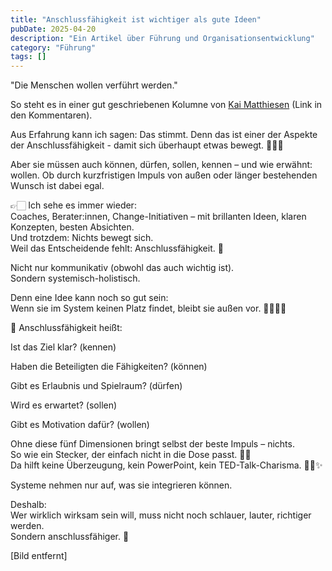 ```yaml
---
title: "Anschlussfähigkeit ist wichtiger als gute Ideen"
pubDate: 2025-04-20
description: "Ein Artikel über Führung und Organisationsentwicklung"
category: "Führung"
tags: []
---
```

"Die Menschen wollen verführt werden."  
  
So steht es in einer gut geschriebenen Kolumne von [Kai Matthiesen](https://www.linkedin.com/in/kaimatthiesen/) (Link in den Kommentaren).  
  
Aus Erfahrung kann ich sagen: Das stimmt. Denn das ist einer der Aspekte der Anschlussfähigkeit - damit sich überhaupt etwas bewegt. 🫸🏻💢  
  
Aber sie müssen auch können, dürfen, sollen, kennen – und wie erwähnt: wollen. Ob durch kurzfristigen Impuls von außen oder länger bestehenden Wunsch ist dabei egal.  
  
  
👉🏻 Ich sehe es immer wieder:  
Coaches, Berater:innen, Change-Initiativen – mit brillanten Ideen, klaren Konzepten, besten Absichten.  
Und trotzdem: Nichts bewegt sich.  
Weil das Entscheidende fehlt: Anschlussfähigkeit. 🧩  
  
Nicht nur kommunikativ (obwohl das auch wichtig ist).  
Sondern systemisch-holistisch.  
  
Denn eine Idee kann noch so gut sein:  
Wenn sie im System keinen Platz findet, bleibt sie außen vor. 🙅‍♂️⛓️‍💥  
  
  
🔗 Anschlussfähigkeit heißt:  
  
Ist das Ziel klar? (kennen)  
  
Haben die Beteiligten die Fähigkeiten? (können)  
  
Gibt es Erlaubnis und Spielraum? (dürfen)  
  
Wird es erwartet? (sollen)  
  
Gibt es Motivation dafür? (wollen)  
  
  
Ohne diese fünf Dimensionen bringt selbst der beste Impuls – nichts.  
So wie ein Stecker, der einfach nicht in die Dose passt. 🔌💥  
Da hilft keine Überzeugung, kein PowerPoint, kein TED-Talk-Charisma. 💁‍♂️✨️  
  
Systeme nehmen nur auf, was sie integrieren können.  
  
Deshalb:  
Wer wirklich wirksam sein will, muss nicht noch schlauer, lauter, richtiger werden.  
Sondern anschlussfähiger. 🤝  
  
[Bild entfernt]
